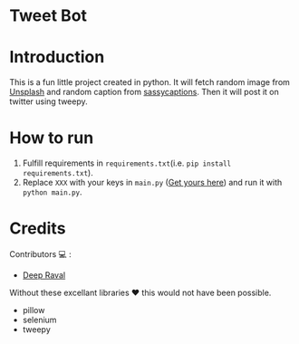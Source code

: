 # Tweet Bot

# Introduction
This is a fun little project created in python. It will fetch random image from [Unsplash](https://source.unsplash.com/) and random caption from [sassycaptions](https://sassycaptions.com/generator/). Then it will post it on twitter using tweepy.

# How to run 

  1. Fulfill requirements in ```requirements.txt```(i.e. ```pip install requirements.txt```).
  2. Replace ```XXX``` with your keys in ```main.py``` ([Get yours here](https://developer.twitter.com/)) and run it with
     ```python main.py```.

# Credits

Contributors :computer: : 
  
  * [Deep Raval](https://github.com/imdeep2905)

Without these excellant libraries :heart: this would not have been possible.
   
   * pillow
   * selenium
   * tweepy
